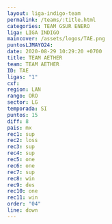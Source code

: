 ```yaml
---
layout: liga-indigo-team
permalink: /teams/:title.html
categories: TEAM GSUR ENERO
liga: LIGA INDIGO
maincover: /assets/logos/TAE.png
puntosLJMAYO24: 
date: 2020-08-29 10:29:20 +0700
title: TEAM AETHER
team: TEAM AETHER
ID: TAE
ligas: "1"
cxf: 
region: LAN
rango: ORO
sector: LG
temporada: SI
puntos: 15
diff: 8
pais: mx
rec1: sup
rec2: loss
rec3: sup
rec4: sup
rec5: one
rec6: one
rec7: sup
rec8: win
rec9: des
rec10: one
rec11: win
order: "04"
line: down
---
```

